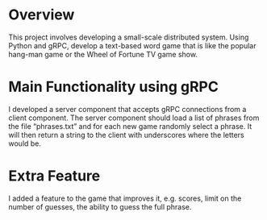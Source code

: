 # Overview
This project involves developing a small-scale distributed system. Using Python and gRPC, develop a text-based word game that is like the popular hang-man game or the Wheel of Fortune TV game show.

# Main Functionality using gRPC
I developed a server component that accepts gRPC connections from a client component. The server component should load a list of phrases from the file “phrases.txt” and for each new game randomly select a phrase. It will then return a string to the client with underscores where the letters would be.

# Extra Feature
I added a feature to the game that improves it, e.g. scores, limit on the number of guesses, the ability to guess the full phrase.
